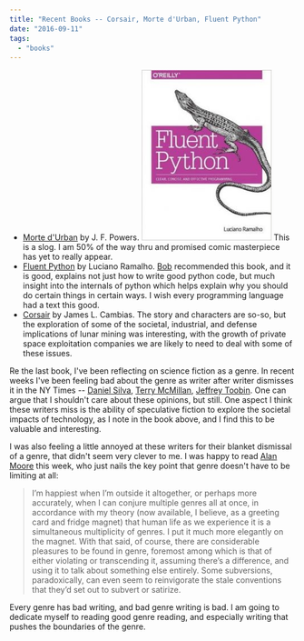```yaml
---
title: "Recent Books -- Corsair, Morte d'Urban, Fluent Python"
date: "2016-09-11"
tags: 
  - "books"
---
```


- [Morte d'Urban](https://www.amazon.com/Morte-dUrban-Review-Books-Classics-ebook/dp/B0086O1ZYM) by J. F. Powers. [![fp](images/fp-229x300.jpg)](http://theludwigs.com/2016/09/recent-books-corsair-morte-durban-fluent-python/fp/) This is a slog. I am 50% of the way thru and promised comic masterpiece has yet to really appear.
- [Fluent Python](https://www.amazon.com/Fluent-Python-Luciano-Ramalho/dp/B0131L3PW4) by Luciano Ramalho. [Bob](https://www.linkedin.com/in/bob-welland-1349193) recommended this book, and it is good, explains not just how to write good python code, but much insight into the internals of python which helps explain why you should do certain things in certain ways. I wish every programming language had a text this good.
- [Corsair](https://www.amazon.com/Corsair-Science-James-L-Cambias-ebook/dp/B00OFIO75W) by James L. Cambias. The story and characters are so-so, but the exploration of some of the societal, industrial, and defense implications of lunar mining was interesting, with the growth of private space exploitation companies we are likely to need to deal with some of these issues.

Re the last book, I've been reflecting on science fiction as a genre. In recent weeks I've been feeling bad about the genre as writer after writer dismisses it in the NY Times -- [Daniel Silva](http://www.nytimes.com/2016/09/04/books/review/daniel-silva-by-the-book.html), [Terry McMillan](http://www.nytimes.com/2016/08/21/books/review/terry-mcmillan-by-the-book.html), [Jeffrey Toobin](http://www.nytimes.com/2016/08/07/books/review/jeffrey-toobin-by-the-book.html). One can argue that I shouldn't care about these opinions, but still. One aspect I think these writers miss is the ability of speculative fiction to explore the societal impacts of technology, as I note in the book above, and I find this to be valuable and interesting.

I was also feeling a little annoyed at these writers for their blanket dismissal of a genre, that didn't seem very clever to me. I was happy to read [Alan Moore](http://www.nytimes.com/2016/09/11/books/review/alan-moore-by-the-book.html) this week, who just nails the key point that genre doesn't have to be limiting at all:

> I’m happiest when I’m outside it altogether, or perhaps more accurately, when I can conjure multiple genres all at once, in accordance with my theory (now available, I believe, as a greeting card and fridge magnet) that human life as we experience it is a simultaneous multiplicity of genres. I put it much more elegantly on the magnet. With that said, of course, there are considerable pleasures to be found in genre, foremost among which is that of either violating or transcending it, assuming there’s a difference, and using it to talk about something else entirely. Some subversions, paradoxically, can even seem to reinvigorate the stale conventions that they’d set out to subvert or satirize.

Every genre has bad writing, and bad genre writing is bad. I am going to dedicate myself to reading good genre reading, and especially writing that pushes the boundaries of the genre.
